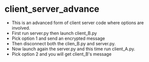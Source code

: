 # client_server_advance

- This is an advanced form of client server code where options are involved.
- First run server.py then launch client_B.py 
- Pick option 1 and send an encrypted message
- Then disconnect both the clien_B.py and server.py.
- Now launch again the server.py and this time run client_A.py.
- Pick option 2 and you will get client_B's message


